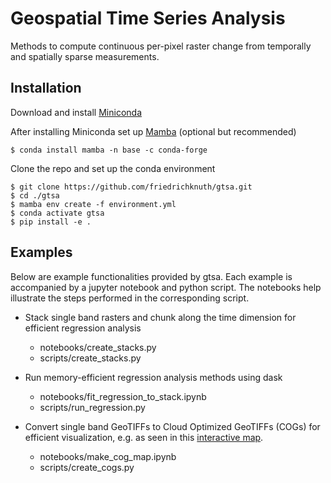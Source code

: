 # Geospatial Time Series Analysis
Methods to compute continuous per-pixel raster change from temporally and spatially sparse measurements.

## Installation

Download and install [Miniconda](https://docs.conda.io/en/latest/miniconda.html)  

After installing Miniconda set up [Mamba](https://mamba.readthedocs.io/en/latest/installation.html) (optional but recommended)
```
$ conda install mamba -n base -c conda-forge
```
Clone the repo and set up the conda environment  

```
$ git clone https://github.com/friedrichknuth/gtsa.git
$ cd ./gtsa
$ mamba env create -f environment.yml
$ conda activate gtsa
$ pip install -e .
```
## Examples

Below are example functionalities provided by gtsa. Each example is accompanied by a jupyter notebook and python script. The notebooks help illustrate the steps performed in the corresponding script.

- Stack single band rasters and chunk along the time dimension for efficient regression analysis
    - notebooks/create_stacks.py
    - scripts/create_stacks.py

- Run memory-efficient regression analysis methods using dask
    - notebooks/fit_regression_to_stack.ipynb
    - scripts/run_regression.py
    
- Convert single band GeoTIFFs to Cloud Optimized GeoTIFFs (COGs) for efficient visualization, e.g. as seen in this [interactive map](https://staff.washington.edu/knuth/downloads/conus_sites.html).
    - notebooks/make_cog_map.ipynb
    - scripts/create_cogs.py